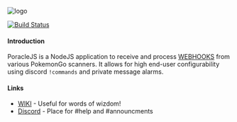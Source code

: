 ![logo](https://raw.githubusercontent.com/KartulUdus/PoracleJS/master/docs/_assets/PoracleJS.png)  

[![Build Status](https://travis-ci.org/KartulUdus/PoracleJS.svg?branch=develop)](https://travis-ci.org/KartulUdus/PoracleJS)

#### Introduction

PoracleJS is a NodeJS application to receive and process [WEBHOOKS](webhookexamples.md) from various PokemonGo scanners.
It allows for high end-user configurability using discord `!commands` and private message alarms.  

#### Links

- [WIKI](https://kartuludus.github.io/PoracleJS/#/) - Useful for words of wizdom!  
- [Discord](https://discord.gg/WDMr8xX) - Place for #help and #announcments  

